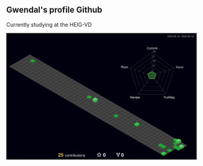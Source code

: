 ## Gwendal's profile Github
   Currently studying at the HEIG-VD

![](./profile-3d-contrib/profile-night-green.svg)

